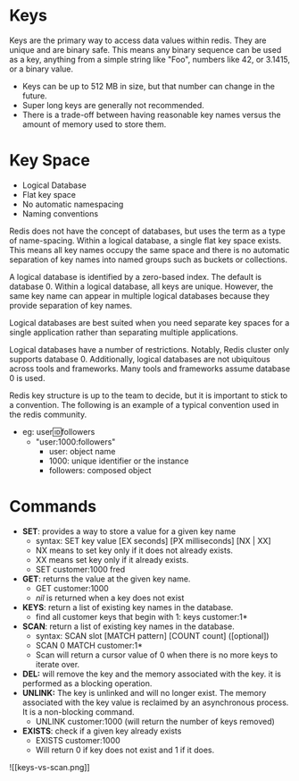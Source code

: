 # Keys
Keys are the primary way to access data values within redis. They are unique and are binary safe. This means any binary sequence can be used as a key, anything from a simple string like "Foo", numbers like 42, or 3.1415, or a binary value.
* Keys can be up to 512 MB in size, but that number can change in the future.
* Super long keys are generally not recommended.
* There is a trade-off between having reasonable key names versus the amount of memory used to store them.

# Key Space

* Logical Database
* Flat key space
* No automatic namespacing
* Naming conventions

Redis does not have the concept of databases, but uses the term as a type of name-spacing. Within a logical database, a single flat key space exists. This means all key names occupy the same space and there is no automatic separation of key names into named groups such as buckets or collections.

A logical database is identified by a zero-based index. The default is database 0. Within a logical database, all keys are unique. However, the same key name can appear in multiple logical databases because they provide separation of key names.

Logical databases are best suited when you need separate key spaces for a single application rather than separating multiple applications.

Logical databases have a number of restrictions. Notably, Redis cluster only supports database 0. Additionally, logical databases are not ubiquitous across tools and frameworks.  Many tools and frameworks assume database 0 is used.

Redis key structure is up to the team to decide, but it is important to stick to a convention. The following is an example of a typical convention used in the redis community.
* eg: user:id:followers
	* "user:1000:followers"
		* user: object name
		* 1000: unique identifier or the instance
		* followers: composed object


# Commands
* **SET**: provides a way to store a value for a given key name
	* syntax: SET key value \[EX seconds\] \[PX milliseconds\] \[NX | XX\]
	* NX means to set key only if it does not already exists.
	* XX means set key only if it already exists.
	* SET customer:1000 fred
* **GET**: returns the value at the given key name.
	* GET customer:1000
	* *nil* is returned when a key does not exist
* **KEYS**: return a list of existing key names in the database.
	* find all customer keys that begin with 1: keys customer:1*
* **SCAN**: return a list of existing key names in the database.
	* syntax: SCAN slot \[MATCH pattern\] \[COUNT count\] (\[optional\])
	* SCAN 0 MATCH customer:1*
	* Scan will return a cursor value of 0 when there is no more keys to iterate over.
* **DEL:** will remove the key and the memory associated with the key. it is performed as a blocking operation.
* **UNLINK:** The key is unlinked and will no longer exist. The memory associated with the key value is reclaimed by an asynchronous process. It is a non-blocking command.
	* UNLINK customer:1000 (will return the number of keys removed)
* **EXISTS**: check if a given key already exists
	* EXISTS customer:1000
	* Will return 0 if key does not exist and 1 if it does.

![[keys-vs-scan.png]]



